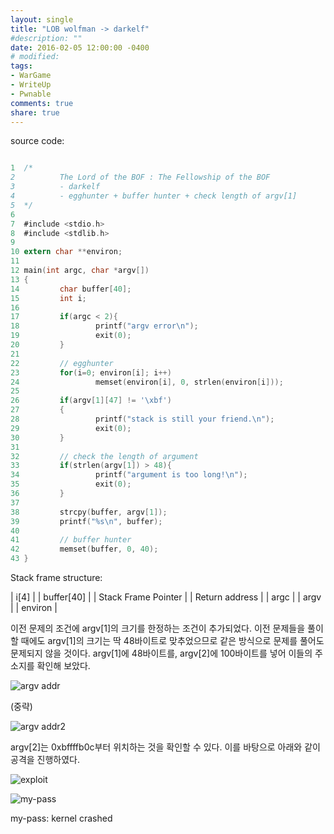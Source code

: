 ```yaml
---
layout: single
title: "LOB wolfman -> darkelf"
#description: ""
date: 2016-02-05 12:00:00 -0400
# modified: 
tags: 
- WarGame
- WriteUp
- Pwnable
comments: true
share: true
---
```


source code:

```c

1  ﻿/*
2          The Lord of the BOF : The Fellowship of the BOF
3          - darkelf
4          - egghunter + buffer hunter + check length of argv[1]
5  */
6  
7  #include <stdio.h>
8  #include <stdlib.h>
9  
10 extern char **environ;
11 
12 main(int argc, char *argv[])
13 {
14         char buffer[40];
15         int i;
16 
17         if(argc < 2){
18                 printf("argv error\n");
19                 exit(0);
20         }
21 
22         // egghunter
23         for(i=0; environ[i]; i++)
24                 memset(environ[i], 0, strlen(environ[i]));
25 
26         if(argv[1][47] != '\xbf')
27         {
28                 printf("stack is still your friend.\n");
29                 exit(0);
30         }
31 
32         // check the length of argument
33         if(strlen(argv[1]) > 48){
34                 printf("argument is too long!\n");
35                 exit(0);
36         }
37 
38         strcpy(buffer, argv[1]);
39         printf("%s\n", buffer);
40 
41         // buffer hunter
42         memset(buffer, 0, 40);
43 }

```

Stack frame structure:

| i[4] |
| buffer[40] |
| Stack Frame Pointer |
| Return address |
| argc |
| argv |
| environ |


이전 문제의 조건에 argv[1]의 크기를 한정하는 조건이 추가되었다. 이전 문제들을 풀이할 때에도 argv[1]의 크기는 딱 48바이트로 맞추었으므로 같은 방식으로 문제를 풀어도 문제되지 않을 것이다. argv[1]에 48바이트를, argv[2]에 100바이트를 넣어 이들의 주소지를 확인해 보았다.

![argv addr]({{site.url}}{{site.baseurl}}/assets/images/2016-02-05-LOB-06/0.png)

(중략)

![argv addr2]({{site.url}}{{site.baseurl}}/assets/images/2016-02-05-LOB-06/1.png)

argv[2]는 0xbffffb0c부터 위치하는 것을 확인할 수 있다. 이를 바탕으로 아래와 같이 공격을 진행하였다.

![exploit]({{site.url}}{{site.baseurl}}/assets/images/2016-02-05-LOB-06/2.png)

![my-pass]({{site.url}}{{site.baseurl}}/assets/images/2016-02-05-LOB-06/3.png)


my-pass: kernel crashed